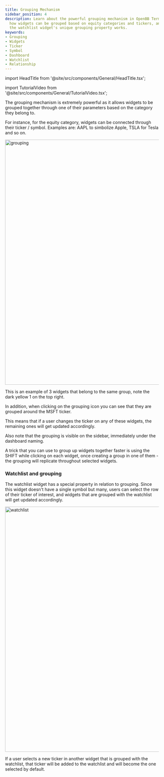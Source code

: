 ```yaml
---
title: Grouping Mechanism
sidebar_position: 4
description: Learn about the powerful grouping mechanism in OpenBB Terminal Pro. Understand
  how widgets can be grouped based on equity categories and tickers, and also how
  the watchlist widget's unique grouping property works.
keywords:
- Grouping
- Widgets
- Ticker
- Symbol
- Dashboard
- Watchlist
- Relationship
---
```


<!-- markdownlint-disable MD012 MD031 MD033 -->

import HeadTitle from '@site/src/components/General/HeadTitle.tsx';

<HeadTitle title="Grouping | OpenBB Terminal Pro Docs" />

import TutorialVideo from '@site/src/components/General/TutorialVideo.tsx';

<TutorialVideo
  youtubeLink="https://www.youtube.com/embed/cOH8qjOBWTI?si=I_NLm7UP4vgNBjo4"
  videoLegend="Short introduction to grouping"
/>

The grouping mechanism is extremely powerful as it allows widgets to be grouped together through one of their parameters based on the category they belong to.

For instance, for the equity category, widgets can be connected through their ticker / symbol. Examples are: AAPL to simbolize Apple, TSLA for Tesla and so on.

<img className="pro-border-gradient" width="800" alt="grouping" src="https://github.com/OpenBB-finance/OpenBBTerminal/assets/25267873/f0cbeb52-c7cd-4e03-9eba-5ef35e1665b6" />

This is an example of 3 widgets that belong to the same group, note the dark yellow 1 on the top right.

In addition, when clicking on the grouping icon you can see that they are grouped around the MSFT ticker.

This means that if a user changes the ticker on any of these widgets, the remaining ones will get updated accordingly.

Also note that the grouping is visible on the sidebar, immediately under the dashboard naming.

A trick that you can use to group up widgets together faster is using the SHIFT while clicking on each widget, once creating a group in one of them - the grouping will replicate throughout selected widgets.

### Watchlist and grouping

The watchlist widget has a special property in relation to grouping. Since this widget doesn't have a single symbol but many, users can select the row of their ticker of interest, and widgets that are grouped with the watchlist will get updated accordingly.

<img className="pro-border-gradient" width="800" alt="watchlist" src="https://github.com/OpenBB-finance/OpenBBTerminal/assets/25267873/d36380df-743a-4676-bec4-6bd34567e661" />

If a user selects a new ticker in another widget that is grouped with the watchlist, that ticker will be added to the watchlist and will become the one selected by default.
